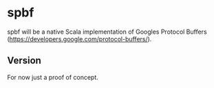 # spbf
spbf will be a native Scala implementation of Googles Protocol Buffers (https://developers.google.com/protocol-buffers/).

## Version
For now just a proof of concept.
